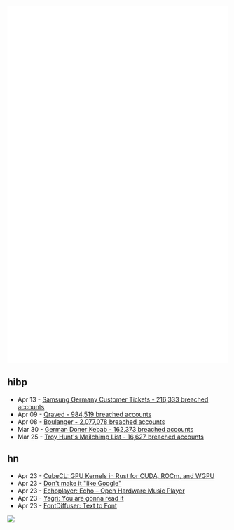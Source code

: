 ![Metrics](https://raw.githubusercontent.com/phixion/phixion/master/metrics.svg)

## hibp

<!--
for https://github.com/phixion/phixion/blob/main/.github/workflows/feeds.yml
-->
<!--START_SECTION:haveibeenpwnd-->
- Apr 13 - [Samsung Germany Customer Tickets - 216,333 breached accounts](https://haveibeenpwned.com/PwnedWebsites#SamsungGermany)
- Apr 09 - [Qraved - 984,519 breached accounts](https://haveibeenpwned.com/PwnedWebsites#Qraved)
- Apr 08 - [Boulanger - 2,077,078 breached accounts](https://haveibeenpwned.com/PwnedWebsites#Boulanger)
- Mar 30 - [German Doner Kebab - 162,373 breached accounts](https://haveibeenpwned.com/PwnedWebsites#GermanDonerKebab)
- Mar 25 - [Troy Hunt's Mailchimp List - 16,627 breached accounts](https://haveibeenpwned.com/PwnedWebsites#TroyHuntMailchimpList)
<!--END_SECTION:haveibeenpwnd-->

## hn

<!--
for https://github.com/phixion/phixion/blob/main/.github/workflows/feeds.yml
-->
<!--START_SECTION:hn-->
- Apr 23 - [CubeCL: GPU Kernels in Rust for CUDA, ROCm, and WGPU](https://github.com/tracel-ai/cubecl)
- Apr 23 - [Don't make it "like Google"](https://rakhim.exotext.com/dont-make-it-like-google)
- Apr 23 - [Echoplayer: Echo – Open Hardware Music Player](https://github.com/amachronic/echoplayer)
- Apr 23 - [Yagri: You are gonna read it](https://www.scottantipa.com/yagri)
- Apr 23 - [FontDiffuser: Text to Font](https://yeungchenwa.github.io/fontdiffuser-homepage/)
<!--END_SECTION:hn-->

<!--
for https://yhype.me
-->
![](https://hit.yhype.me/github/profile?user_id=13013670)
